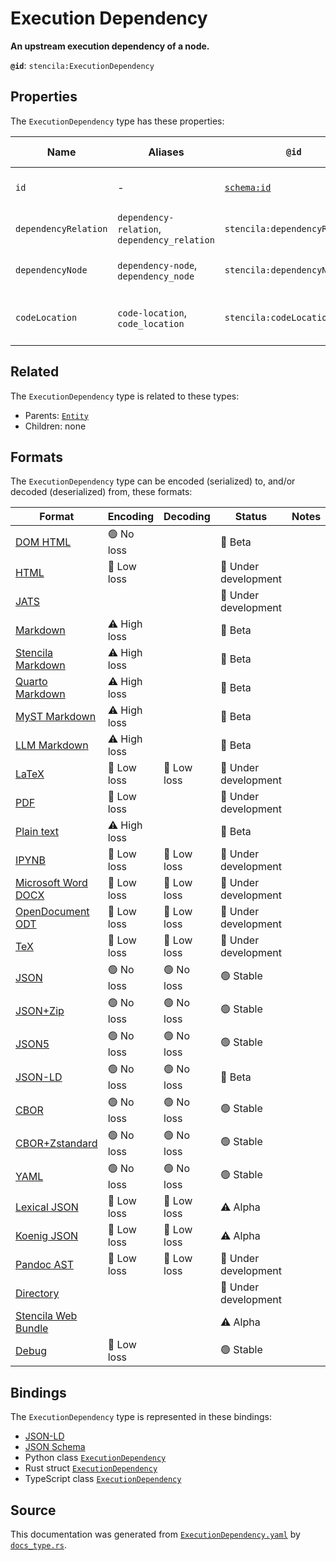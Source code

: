# Execution Dependency

**An upstream execution dependency of a node.**

**`@id`**: `stencila:ExecutionDependency`

## Properties

The `ExecutionDependency` type has these properties:

| Name                 | Aliases                                      | `@id`                                | Type                                                                                                                                        | Description                                  | Inherited from                                                                                   |
| -------------------- | -------------------------------------------- | ------------------------------------ | ------------------------------------------------------------------------------------------------------------------------------------------- | -------------------------------------------- | ------------------------------------------------------------------------------------------------ |
| `id`                 | -                                            | [`schema:id`](https://schema.org/id) | [`String`](https://github.com/stencila/stencila/blob/main/docs/reference/schema/data/string.md)                                             | The identifier for this item.                | [`Entity`](https://github.com/stencila/stencila/blob/main/docs/reference/schema/other/entity.md) |
| `dependencyRelation` | `dependency-relation`, `dependency_relation` | `stencila:dependencyRelation`        | [`ExecutionDependencyRelation`](https://github.com/stencila/stencila/blob/main/docs/reference/schema/flow/execution-dependency-relation.md) | The relation to the dependency.              | -                                                                                                |
| `dependencyNode`     | `dependency-node`, `dependency_node`         | `stencila:dependencyNode`            | [`ExecutionDependencyNode`](https://github.com/stencila/stencila/blob/main/docs/reference/schema/flow/execution-dependency-node.md)         | The node that is the dependency.             | -                                                                                                |
| `codeLocation`       | `code-location`, `code_location`             | `stencila:codeLocation`              | [`CodeLocation`](https://github.com/stencila/stencila/blob/main/docs/reference/schema/flow/code-location.md)                                | The location that the dependency is defined. | -                                                                                                |

## Related

The `ExecutionDependency` type is related to these types:

- Parents: [`Entity`](https://github.com/stencila/stencila/blob/main/docs/reference/schema/other/entity.md)
- Children: none

## Formats

The `ExecutionDependency` type can be encoded (serialized) to, and/or decoded (deserialized) from, these formats:

| Format                                                                                               | Encoding     | Decoding   | Status              | Notes |
| ---------------------------------------------------------------------------------------------------- | ------------ | ---------- | ------------------- | ----- |
| [DOM HTML](https://github.com/stencila/stencila/blob/main/docs/reference/formats/dom.html.md)        | 🟢 No loss    |            | 🔶 Beta              |       |
| [HTML](https://github.com/stencila/stencila/blob/main/docs/reference/formats/html.md)                | 🔷 Low loss   |            | 🚧 Under development |       |
| [JATS](https://github.com/stencila/stencila/blob/main/docs/reference/formats/jats.md)                |              |            | 🚧 Under development |       |
| [Markdown](https://github.com/stencila/stencila/blob/main/docs/reference/formats/md.md)              | ⚠️ High loss |            | 🔶 Beta              |       |
| [Stencila Markdown](https://github.com/stencila/stencila/blob/main/docs/reference/formats/smd.md)    | ⚠️ High loss |            | 🔶 Beta              |       |
| [Quarto Markdown](https://github.com/stencila/stencila/blob/main/docs/reference/formats/qmd.md)      | ⚠️ High loss |            | 🔶 Beta              |       |
| [MyST Markdown](https://github.com/stencila/stencila/blob/main/docs/reference/formats/myst.md)       | ⚠️ High loss |            | 🔶 Beta              |       |
| [LLM Markdown](https://github.com/stencila/stencila/blob/main/docs/reference/formats/llmd.md)        | ⚠️ High loss |            | 🔶 Beta              |       |
| [LaTeX](https://github.com/stencila/stencila/blob/main/docs/reference/formats/latex.md)              | 🔷 Low loss   | 🔷 Low loss | 🚧 Under development |       |
| [PDF](https://github.com/stencila/stencila/blob/main/docs/reference/formats/pdf.md)                  | 🔷 Low loss   |            | 🚧 Under development |       |
| [Plain text](https://github.com/stencila/stencila/blob/main/docs/reference/formats/text.md)          | ⚠️ High loss |            | 🔶 Beta              |       |
| [IPYNB](https://github.com/stencila/stencila/blob/main/docs/reference/formats/ipynb.md)              | 🔷 Low loss   | 🔷 Low loss | 🚧 Under development |       |
| [Microsoft Word DOCX](https://github.com/stencila/stencila/blob/main/docs/reference/formats/docx.md) | 🔷 Low loss   | 🔷 Low loss | 🚧 Under development |       |
| [OpenDocument ODT](https://github.com/stencila/stencila/blob/main/docs/reference/formats/odt.md)     | 🔷 Low loss   | 🔷 Low loss | 🚧 Under development |       |
| [TeX](https://github.com/stencila/stencila/blob/main/docs/reference/formats/tex.md)                  | 🔷 Low loss   | 🔷 Low loss | 🚧 Under development |       |
| [JSON](https://github.com/stencila/stencila/blob/main/docs/reference/formats/json.md)                | 🟢 No loss    | 🟢 No loss  | 🟢 Stable            |       |
| [JSON+Zip](https://github.com/stencila/stencila/blob/main/docs/reference/formats/json.zip.md)        | 🟢 No loss    | 🟢 No loss  | 🟢 Stable            |       |
| [JSON5](https://github.com/stencila/stencila/blob/main/docs/reference/formats/json5.md)              | 🟢 No loss    | 🟢 No loss  | 🟢 Stable            |       |
| [JSON-LD](https://github.com/stencila/stencila/blob/main/docs/reference/formats/jsonld.md)           | 🟢 No loss    | 🟢 No loss  | 🔶 Beta              |       |
| [CBOR](https://github.com/stencila/stencila/blob/main/docs/reference/formats/cbor.md)                | 🟢 No loss    | 🟢 No loss  | 🟢 Stable            |       |
| [CBOR+Zstandard](https://github.com/stencila/stencila/blob/main/docs/reference/formats/cbor.zstd.md) | 🟢 No loss    | 🟢 No loss  | 🟢 Stable            |       |
| [YAML](https://github.com/stencila/stencila/blob/main/docs/reference/formats/yaml.md)                | 🟢 No loss    | 🟢 No loss  | 🟢 Stable            |       |
| [Lexical JSON](https://github.com/stencila/stencila/blob/main/docs/reference/formats/lexical.md)     | 🔷 Low loss   | 🔷 Low loss | ⚠️ Alpha            |       |
| [Koenig JSON](https://github.com/stencila/stencila/blob/main/docs/reference/formats/koenig.md)       | 🔷 Low loss   | 🔷 Low loss | ⚠️ Alpha            |       |
| [Pandoc AST](https://github.com/stencila/stencila/blob/main/docs/reference/formats/pandoc.md)        | 🔷 Low loss   | 🔷 Low loss | 🚧 Under development |       |
| [Directory](https://github.com/stencila/stencila/blob/main/docs/reference/formats/directory.md)      |              |            | 🚧 Under development |       |
| [Stencila Web Bundle](https://github.com/stencila/stencila/blob/main/docs/reference/formats/swb.md)  |              |            | ⚠️ Alpha            |       |
| [Debug](https://github.com/stencila/stencila/blob/main/docs/reference/formats/debug.md)              | 🔷 Low loss   |            | 🟢 Stable            |       |

## Bindings

The `ExecutionDependency` type is represented in these bindings:

- [JSON-LD](https://stencila.org/ExecutionDependency.jsonld)
- [JSON Schema](https://stencila.org/ExecutionDependency.schema.json)
- Python class [`ExecutionDependency`](https://github.com/stencila/stencila/blob/main/python/python/stencila/types/execution_dependency.py)
- Rust struct [`ExecutionDependency`](https://github.com/stencila/stencila/blob/main/rust/schema/src/types/execution_dependency.rs)
- TypeScript class [`ExecutionDependency`](https://github.com/stencila/stencila/blob/main/ts/src/types/ExecutionDependency.ts)

## Source

This documentation was generated from [`ExecutionDependency.yaml`](https://github.com/stencila/stencila/blob/main/schema/ExecutionDependency.yaml) by [`docs_type.rs`](https://github.com/stencila/stencila/blob/main/rust/schema-gen/src/docs_type.rs).
